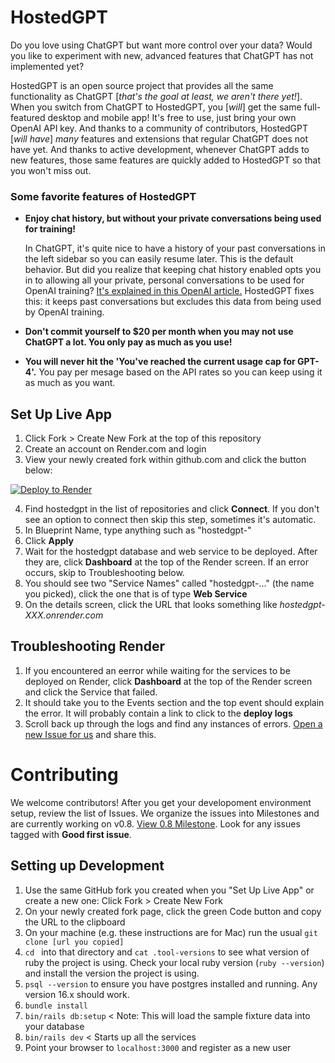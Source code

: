 # HostedGPT

Do you love using ChatGPT but want more control over your data? Would you like to experiment with new, advanced features that ChatGPT has not implemented yet?

HostedGPT is an open source project that provides all the same functionality as ChatGPT \[_that's the goal at least, we aren't there yet!_\]. When you switch from ChatGPT to HostedGPT, you \[_will_\] get the same full-featured desktop and mobile app! It's free to use, just bring your own OpenAI API key. And thanks to a community of contributors, HostedGPT \[_will have_\] *many* features and extensions that regular ChatGPT does not have yet. And thanks to active development, whenever ChatGPT adds to new features, those same features are quickly added to HostedGPT so that you won't miss out.

### Some favorite features of HostedGPT

* **Enjoy chat history, but without your private conversations being used for training!**

  In ChatGPT, it's quite nice to have a history of your past conversations in the left sidebar so you can easily resume later. This is the default behavior. But did you realize that keeping chat history enabled opts you in to allowing all your private, personal conversations to be used for OpenAI training? [It's explained in this OpenAI article.](https://help.openai.com/en/articles/7730893-data-controls-faq) HostedGPT fixes this: it keeps past conversations but excludes this data from being used by OpenAI training.
* **Don't commit yourself to $20 per month when you may not use ChatGPT a lot. You only pay as much as you use!**
* **You will never hit the 'You've reached the current usage cap for GPT-4'.** You pay per mesage based on the API rates so you can keep using it as much as you want.

## Set Up Live App

1. Click Fork > Create New Fork at the top of this repository
2. Create an account on Render.com and login
3. View your newly created fork within github.com and click the button below:

[![Deploy to Render](https://render.com/images/deploy-to-render-button.svg)](https://render.com/deploy)

4. Find hostedgpt in the list of repositories and click **Connect**. If you don't see an option to connect then skip this step, sometimes it's automatic.
5. In Blueprint Name, type anything such as "hostedgpt-<yourname>"
6. Click **Apply**
7. Wait for the hostedgpt database and web service to be deployed. After they are, click **Dashboard** at the top of the Render screen. If an error occurs, skip to Troubleshooting below.
8. You should see two "Service Names" called "hostedgpt-..." (the name you picked), click the one that is of type **Web Service**
9. On the details screen, click the URL that looks something like _hostedgpt-XXX.onrender.com_

## Troubleshooting Render

1. If you encountered an eerror while waiting for the services to be deployed on Render, click **Dashboard** at the top of the Render screen and click the Service that failed.
2. It should take you to the Events section and the top event should explain the error. It will probably contain a link to click to the **deploy logs**
3. Scroll back up through the logs and find any instances of errors. [Open a new Issue for us](https://github.com/hostedgpt/hostedgpt/issues/new) and share this.

# Contributing

We welcome contributors! After you get your developoment environment setup, review the list of Issues. We organize the issues into Milestones and are currently working on v0.8. [View 0.8 Milestone](https://github.com/hostedgpt/hostedgpt/milestone/3). Look for any issues tagged with **Good first issue**.

## Setting up Development

1. Use the same GitHub fork you created when you "Set Up Live App" or create a new one: Click Fork > Create New Fork
2. On your newly created fork page, click the green Code button and copy the URL to the clipboard
3. On your machine (e.g. these instructions are for Mac) run the usual `git clone [url you copied]`
4. `cd ` into that directory and `cat .tool-versions` to see what version of ruby the project is using. Check your local ruby version (`ruby --version`) and install the version the project is using.
5. `psql --version` to ensure you have postgres installed and running. Any version 16.x should work.
6. `bundle install`
7. `bin/rails db:setup`  < Note: This will load the sample fixture data into your database
8. `bin/rails dev`  < Starts up all the services
9. Point your browser to `localhost:3000` and register as a new user
